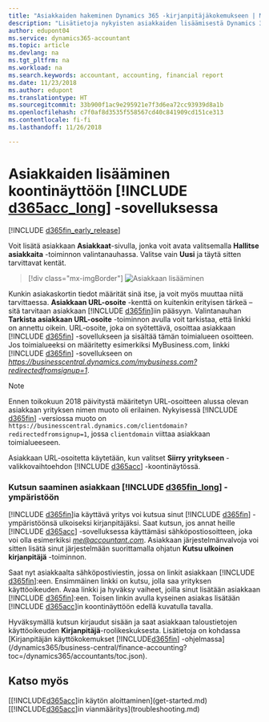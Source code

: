 ```yaml
---
title: "Asiakkaiden hakeminen Dynamics 365 -kirjanpitäjäkokemukseen | Microsoft Docs"
description: "Lisätietoja nykyisten asiakkaiden lisäämisestä Dynamics 365:n Accountant Hubiin."
author: edupont04
ms.service: dynamics365-accountant
ms.topic: article
ms.devlang: na
ms.tgt_pltfrm: na
ms.workload: na
ms.search.keywords: accountant, accounting, financial report
ms.date: 11/23/2018
ms.author: edupont
ms.translationtype: HT
ms.sourcegitcommit: 33b900f1ac9e295921e7f3d6ea72cc93939d8a1b
ms.openlocfilehash: c7f0af8d3535f558567cd40c841909cd151ce313
ms.contentlocale: fi-fi
ms.lasthandoff: 11/26/2018

---
```

# <a name="add-clients-to-your-dashboard-in-include-d365acclongincludesd365acclongmdmd"></a>Asiakkaiden lisääminen koontinäyttöön [!INCLUDE [d365acc_long](includes/d365acc_long_md.md)] -sovelluksessa
[!INCLUDE [d365fin_early_release](includes/d365fin_early_release.md.md)]

Voit lisätä asiakkaan **Asiakkaat**-sivulla, jonka voit avata valitsemalla **Hallitse asiakkaita** -toiminnon valintanauhassa. Valitse vain **Uusi** ja täytä sitten tarvittavat kentät.  

> [!div class="mx-imgBorder"]
> ![Asiakkaan lisääminen](./media/accountant-add-client/manage-client.png)

Kunkin asiakaskortin tiedot määrität sinä itse, ja voit myös muuttaa niitä tarvittaessa. **Asiakkaan URL-osoite** -kenttä on kuitenkin erityisen tärkeä – sitä tarvitaan asiakkaan [!INCLUDE [d365fin](includes/d365fin_md.md)]iin pääsyyn. Valintanauhan **Tarkista asiakkaan URL-osoite** -toiminnon avulla voit tarkistaa, että linkki on annettu oikein. URL-osoite, joka on syötettävä, osoittaa asiakkaan [!INCLUDE [d365fin](includes/d365fin_md.md)] -sovellukseen ja sisältää tämän toimialueen osoitteen. Jos toimialueeksi on määritetty esimerkiksi MyBusiness.com, linkki [!INCLUDE [d365fin](includes/d365fin_md.md)] -sovellukseen on *https://businesscentral.dynamics.com/mybusiness.com?redirectedfromsignup=1*.  

> [!NOTE]
>  Ennen toikokuun 2018 päivitystä määritetyn URL-osoitteen alussa olevan asiakkaan yrityksen nimen muoto oli erilainen. Nykyisessä [!INCLUDE [d365fin](includes/d365fin_md.md)] -versiossa muoto on ```https://businesscentral.dynamics.com/clientdomain?redirectedfromsignup=1```, jossa ```clientdomain``` viittaa asiakkaan toimialueeseen.  

Asiakkaan URL-osoitetta käytetään, kun valitset **Siirry yritykseen** -valikkovaihtoehdon [!INCLUDE [d365acc](includes/d365acc_md.md)] -koontinäytössä.  

### <a name="get-invited-to-a-clients-include-d365finlongincludesd365finlongmdmd"></a>Kutsun saaminen asiakkaan [!INCLUDE [d365fin_long](includes/d365fin_long_md.md)] -ympäristöön
[!INCLUDE [d365fin](includes/d365fin_md.md)]ia käyttävä yritys voi kutsua sinut [!INCLUDE [d365fin](includes/d365fin_md.md)] -ympäristöönsä ulkoiseksi kirjanpitäjäksi. Saat kutsun, jos annat heille [!INCLUDE [d365acc](includes/d365acc_md.md)] -sovelluksessa käyttämäsi sähköpostiosoitteen, joka voi olla esimerkiksi <em>me@accountant.com</em>. Asiakkaan järjestelmänvalvoja voi sitten lisätä sinut järjestelmään suorittamalla ohjatun **Kutsu ulkoinen kirjanpitäjä** -toiminnon.  

Saat nyt asiakkaalta sähköpostiviestin, jossa on linkit asiakkaan [!INCLUDE [d365fin](includes/d365fin_md.md)]:een. Ensimmäinen linkki on kutsu, jolla saa yrityksen käyttöoikeuden. Avaa linkki ja hyväksy vaiheet, joilla sinut lisätään asiakkaan [!INCLUDE [d365fin](includes/d365fin_md.md)]:een. Toisen linkin avulla kyseinen asiakas lisätään [!INCLUDE [d365acc](includes/d365acc_md.md)]in koontinäyttöön edellä kuvatulla tavalla.  

Hyväksymällä kutsun kirjaudut sisään ja saat asiakkaan taloustietojen käyttöoikeuden **Kirjanpitäjä**-roolikeskuksesta. Lisätietoja on kohdassa [Kirjanpitäjän käyttökokemukset [!INCLUDE[d365fin](includes/d365fin_md.md)] -ohjelmassa](/dynamics365/business-central/finance-accounting?toc=/dynamics365/accountants/toc.json).  

## <a name="see-also"></a>Katso myös
[[!INCLUDE[d365acc](includes/d365acc_md.md)]in käytön aloittaminen](get-started.md)  
[[!INCLUDE[d365acc](includes/d365acc_md.md)]in vianmääritys](troubleshooting.md)  

